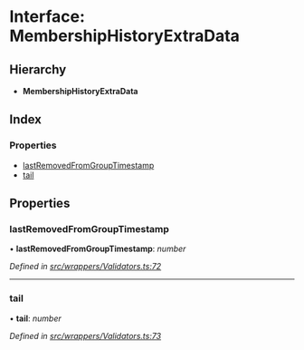 # Interface: MembershipHistoryExtraData

## Hierarchy

* **MembershipHistoryExtraData**

## Index

### Properties

* [lastRemovedFromGroupTimestamp](_wrappers_validators_.membershiphistoryextradata.md#lastremovedfromgrouptimestamp)
* [tail](_wrappers_validators_.membershiphistoryextradata.md#tail)

## Properties

###  lastRemovedFromGroupTimestamp

• **lastRemovedFromGroupTimestamp**: *number*

*Defined in [src/wrappers/Validators.ts:72](https://github.com/celo-org/celo-monorepo/blob/master/packages/contractkit/src/wrappers/Validators.ts#L72)*

___

###  tail

• **tail**: *number*

*Defined in [src/wrappers/Validators.ts:73](https://github.com/celo-org/celo-monorepo/blob/master/packages/contractkit/src/wrappers/Validators.ts#L73)*
